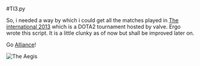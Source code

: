 #TI3.py

So, i needed a way by which i could get all the matches played in [The international 2013](http://dota2.com/international) which is a DOTA2 tournament hosted by valve. Ergo wrote this script. It is a little clunky as of now but shall be improved later on. 

Go [Alliance](http://www.dota2.com/international/players/alliance/)!

![The Aegis](http://media.steampowered.com/apps/dota2/images/international2013/header_center.jpg)